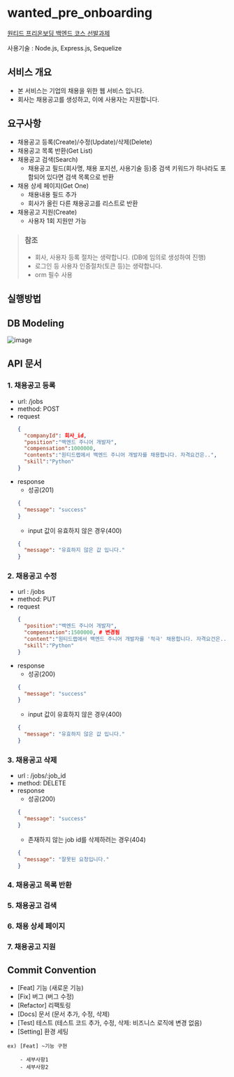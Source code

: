# wanted_pre_onboarding
[원티드 프리온보딩 백엔드 코스 선발과제](https://bow-hair-db3.notion.site/5-1850bca26fda4e0ca1410df270c03409)

사용기술 : Node.js, Express.js, Sequelize

## 서비스 개요

- 본 서비스는 기업의 채용을 위한 웹 서비스 입니다.
- 회사는 채용공고를 생성하고, 이에 사용자는 지원합니다.

## 요구사항
- 채용공고 등록(Create)/수정(Update)/삭제(Delete)
- 채용공고 목록 반환(Get List)
- 채용공고 검색(Search)
  - 채용공고 필드(회사명, 채용 포지션, 사용기술 등)중 검색 키워드가 하나라도 포함되어 있다면 검색 목록으로 반환
- 채용 상세 페이지(Get One)
  - 채용내용 필드 추가
  - 회사가 올린 다른 채용공고를 리스트로 반환
- 채용공고 지원(Create)
  - 사용자 1회 지원만 가능
  
> ### 참조
> - 회사, 사용자 등록 절차는 생략합니다. 
  (DB에 임의로 생성하여 진행)
> - 로그인 등 사용자 인증절차(토큰 등)는 생략합니다.
> - orm 필수 사용
## 실행방법

## DB Modeling
![image](https://user-images.githubusercontent.com/55984573/196209206-c8db9ab3-ad90-428c-93bf-5cb07955f5cc.png)

## API 문서
### 1. 채용공고 등록 
- url: /jobs
- method: POST
- request 
  ```json
  {
    "companyId": 회사_id,
    "position":"백엔드 주니어 개발자",
    "compensation":1000000,
    "contents":"원티드랩에서 백엔드 주니어 개발자를 채용합니다. 자격요건은..",
    "skill":"Python"
  }
  ```
- response
  - 성공(201)
  ```json
  {
    "message": "success"
  }
  ```
  - input 값이 유효하지 않은 경우(400)
  ```json
  {
    "message": "유효하지 않은 값 입니다."
  }
  ```
### 2. 채용공고 수정
- url : /jobs
- method: PUT
- request 
  ```json
  {
    "position":"백엔드 주니어 개발자",
    "compensation":1500000, # 변경됨
    "content":"원티드랩에서 백엔드 주니어 개발자를 '적극' 채용합니다. 자격요건은..", # 변경됨
    "skill":"Python"
  }
  ```
- response
  - 성공(200)
  ```json
  {
    "message": "success"
  }
  ```
  - input 값이 유효하지 않은 경우(400)
  ```json
  {
    "message": "유효하지 않은 값 입니다."
  }
  ```
### 3. 채용공고 삭제
- url : /jobs/:job_id
- method: DELETE
- response
  - 성공(200)
  ```json
  {
    "message": "success"
  }
  ```
  - 존재하지 않는 job id를 삭제하려는 경우(404)
  ```json
  {
    "message": "잘못된 요청입니다."
  }
  ```
### 4. 채용공고 목록 반환
### 5. 채용공고 검색
### 6. 채용 상세 페이지
### 7. 채용공고 지원

## Commit Convention
- [Feat] 기능 (새로운 기능)
- [Fix] 버그 (버그 수정)
- [Refactor] 리팩토링
- [Docs] 문서 (문서 추가, 수정, 삭제)
- [Test] 테스트 (테스트 코드 추가, 수정, 삭제: 비즈니스 로직에 변경 없음)
- [Setting] 환경 세팅
```git
ex) [Feat] ~기능 구현
  
    - 세부사항1
    - 세부사항2
```
